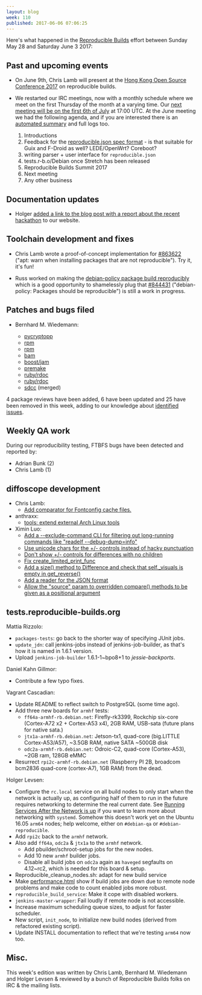 ```yaml
---
layout: blog
week: 110
published: 2017-06-06 07:06:25
---
```


Here's what happened in the [Reproducible Builds](https://reproducible-builds.org) effort between Sunday May 28 and Saturday June 3 2017:

Past and upcoming events
------------------------

- On June 9th, Chris Lamb will present at the [Hong Kong Open Source Conference 2017](http://hkoscon.org/2017/) on reproducible builds.

- We restarted our IRC meetings, now with a monthly schedule where we meet on the first Thursday of the month at a varying time. Our [next meeting will be on the first 6th of July](http://lists.alioth.debian.org/pipermail/reproducible-builds/Week-of-Mon-20170529/008785.html) at 17:00 UTC. At the June meeting we had the following agenda, and if you are interested there is an [automated summary](http://meetbot.debian.net/reproducible-builds/2017/reproducible-builds.2017-06-01-15.59.html) and full logs too. 

  1. Introductions
  2. Feedback for the [reproducible.json spec format](http://rb.zq1.de/spec/json-format.txt) - is that suitable for Guix and F-Droid as well? LEDE/OpenWrt? Coreboot?
  3. writing parser + user interface for `reproducible.json`
  4. tests.r-b.o/Debian once Stretch has been released
  5. Reproducible Builds Summit 2017
  6. Next meeting
  7. Any other business

Documentation updates
---------------------

- Holger [added a link to the blog post with a report about the recent hackathon](https://salsa.debian.org/reproducible-builds/reproducible-website/commit/c728f51) to our website.

Toolchain development and fixes
-------------------------------

- Chris Lamb wrote a proof-of-concept implementation for [#863622](https://bugs.debian.org/863622) ("apt: warn when installing packages that are not reproducible"). Try it, it's fun!

- Russ worked on making the [debian-policy package build reproducibly](https://anonscm.debian.org/cgit/dbnpolicy/policy.git/commit/?id=d1103ecf57398ac8ef6e0dd123150b4f6eebc4d0) which is a good opportunity to shamelessly plug that [#844431](https://bugs.debian.org/844431) ("debian-policy: Packages should be reproducible") is still a work in progress.

Patches and bugs filed
----------------------

* Bernhard M. Wiedemann:

  * [pycryptopp](https://github.com/tahoe-lafs/pycryptopp/pull/41)
  * [rpm](https://github.com/rpm-software-management/rpm/pull/228)
  * [rpm](https://github.com/rpm-software-management/rpm/pull/229)
  * [bam](https://github.com/matricks/bam/pull/112)
  * [boost/jam](https://github.com/boostorg/build/pull/202)
  * [premake](https://github.com/premake/premake-core/pull/799)
  * [ruby/rdoc](https://bugs.ruby-lang.org/issues/13627)
  * [ruby/rdoc](https://bugs.ruby-lang.org/issues/13628)
  * [sdcc](https://sourceforge.net/p/sdcc/patches/279/) (merged)

4 package reviews have been added, 6 have been updated and 25 have been removed in this week,
adding to our knowledge about [identified issues](https://tests.reproducible-builds.org/debian/index_issues.html).

Weekly QA work
--------------

During our reproducibility testing, FTBFS bugs have been detected and reported by:

 - Adrian Bunk (2)
 - Chris Lamb (1)

diffoscope development
----------------------


- Chris Lamb:
  - [Add comparator for Fontconfig cache files.](https://salsa.debian.org/reproducible-builds/diffoscope/commit/df8360b)
- anthraxx:
  - [tools: extend external Arch Linux tools](https://salsa.debian.org/reproducible-builds/diffoscope/commit/cdd1673)
- Ximin Luo:
  - [Add a --exclude-command CLI for filtering out long-running commands like "readelf --debug-dump=info"](https://salsa.debian.org/reproducible-builds/diffoscope/commit/fe2d5de)
  - [Use unicode chars for the +/- controls instead of hacky punctuation](https://salsa.debian.org/reproducible-builds/diffoscope/commit/9286f6e)
  - [Don't show +/- controls for differences with no children](https://salsa.debian.org/reproducible-builds/diffoscope/commit/b0e034d)
  - [Fix create\_limited\_print\_func](https://salsa.debian.org/reproducible-builds/diffoscope/commit/8b88f0e)
  - [Add a size() method to Difference and check that self.\_visuals is empty in get\_reverse()](https://salsa.debian.org/reproducible-builds/diffoscope/commit/1480faf)
  - [Add a reader for the JSON format](https://salsa.debian.org/reproducible-builds/diffoscope/commit/4cd861e)
  - [Allow the "source" param to overridden compare() methods to be given as a positional argument](https://salsa.debian.org/reproducible-builds/diffoscope/commit/1e8d07a)


tests.reproducible-builds.org
-----------------------------

Mattia Rizzolo:

 - `packages-tests`: go back to the shorter way of specifying JUnit jobs.
 - `update_jdn`: call jenkins-jobs instead of jenkins-job-builder, as that's how it is named in 1.6.1 version.
 - Upload `jenkins-job-builder` 1.6.1-1~bpo8+1 to *jessie-backports*.

Daniel Kahn Gillmor:

 - Contribute a few typo fixes.

Vagrant Cascadian:

 - Update README to reflect switch to PostgreSQL (some time ago).
 - Add three new boards for `armhf` tests:
    - `ff64a-armhf-rb.debian.net`: Firefly-rk3399, Rockchip six-core (Cortex-A72 x2 + Cortex-A53 x4), 2GB RAM, USB-sata (future plans for native sata.)
    - `jtx1a-armhf-rb.debian.net`: Jetson-tx1, quad-core (big.LITTLE Cortex-A53/A57), ~3.5GB RAM, native SATA ~500GB disk
    - `odc2a-armhf-rb.debian.net`: Odroic-C2, quad-core (Cortex-A53), ~2GB ram, 128GB eMMC
 - Resurrect `rpi2c-armhf-rb.debian.net` (Raspberry PI 2B, broadcom bcm2836 quad-core (cortex-A7), 1GB RAM) from the dead.

Holger Levsen:

- Configure the `rc.local` service on all build nodes to only start when the network is actually up, as configuring half of them to run in the future requires networking to determine the real current date. See [Running Services After the Network is up](https://www.freedesktop.org/wiki/Software/systemd/NetworkTarget/) if you want to learn more about networking with `systemd`. Somehow this doesn't work yet on the Ubuntu 16.05 `arm64` nodes; help welcome, either on `#debian-qa` or `#debian-reproducible`.
- Add `rpi2c` back to the `armhf` network.
- Also add `ff64a`, `odc2a` & `jtx1a` to the `armhf` network.
   - Add pbuilder/schroot-setup jobs for the new nodes.
   - Add 10 new `armhf` builder jobs.
   - Disable all build jobs on `odc2a` again as `haveged` segfaults on 4.12~rc2, which is needed for this board & setup.
- Reproducible_cleanup_nodes.sh: adapt for new build service
- Make [performance.html](https://tests.reproducible-builds.org/debian/index_performance.html) show if build jobs are down due to remote node problems and make code to count enabled jobs more robust.
- `reproducible_build_service`: Make it cope with disabled workers.
- `jenkins-master-wrapper`: Fail loudly if remote node is not accessible.
- Increase maximum scheduling queue sizes, to adjust for faster scheduler.
- New script, `init_node`, to initialize new build nodes (derived from refactored existing script).
- Update INSTALL documentation to reflect that we're testing `arm64` now too.

Misc.
-----

This week's edition was written by Chris Lamb, Bernhard M. Wiedemann and Holger Levsen & reviewed by a bunch of Reproducible Builds folks on IRC & the mailing lists.
